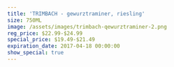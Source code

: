 ```yaml
---
title: 'TRIMBACH - gewurztraminer, riesling'
size: 750ML
image: /assets/images/trimbach-qewurztraminer-2.png
reg_price: $22.99-$24.99
special_price: $19.49-$21.49
expiration_date: 2017-04-18 00:00:00
show_special: true
---
```



